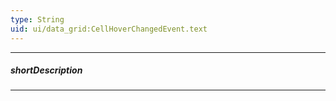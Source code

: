 ```yaml
---
type: String
uid: ui/data_grid:CellHoverChangedEvent.text
---
```

---
##### shortDescription
<!-- Description goes here -->

---
<!-- Description goes here -->
